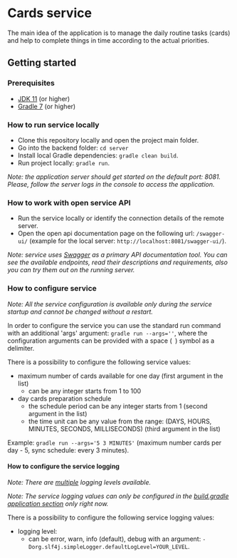 # Cards service

The main idea of the application is to manage the daily routine tasks (cards)
and help to complete things in time according to the actual priorities.

## Getting started

### Prerequisites

- [JDK 11](https://jdk.java.net/java-se-ri/11) (or higher)
- [Gradle 7](https://gradle.org/releases/) (or higher)

### How to run service locally

- Clone this repository locally and open the project main folder.
- Go into the backend folder: `cd server`
- Install local Gradle dependencies: `gradle clean build`.
- Run project locally: `gradle run`.

_Note: the application server should get started on the default port: 8081.
Please, follow the server logs in the console to access the application._

### How to work with open service API

- Run the service locally or identify the connection details of the remote server.
- Open the open api documentation page on the following url: `/swagger-ui/`
  (example for the local server: `http://localhost:8081/swagger-ui/`).

_Note: service uses [Swagger](https://swagger.io/) as a primary API documentation tool.
You can see the available endpoints, read their descriptions and requirements,
also you can try them out on the running server._

### How to configure service

_Note: All the service configuration is available only during the service startup and cannot be changed without a restart._

In order to configure the service you can use the standard run command with an additional 'args' argument:
`gradle run --args=''`, where the configuration arguments can be provided with a space (` `) symbol as a delimiter.

There is a possibility to configure the following service values:

- maximum number of cards available for one day (first argument in the list)
  - can be any integer starts from 1 to 100
- day cards preparation schedule
  - the schedule period can be any integer starts from 1 (second argument in the list)
  - the time unit can be any value from the range: (DAYS, HOURS, MINUTES, SECONDS, MILLISECONDS) (third argument in the list)

Example: `gradle run --args='5 3 MINUTES'` (maximum number cards per day - 5, sync schedule: every 3 minutes).

#### How to configure the service logging

_Note: There are [multiple](https://sematext.com/blog/logging-levels/) logging levels available._

_Note: The service logging values can only be configured in the [build.gradle application section](./build.gradle) only right now._

There is a possibility to configure the following service logging values:

- logging level: 
  - can be error, warn, info (default), debug with an argument: ``-Dorg.slf4j.simpleLogger.defaultLogLevel=YOUR_LEVEL``.

